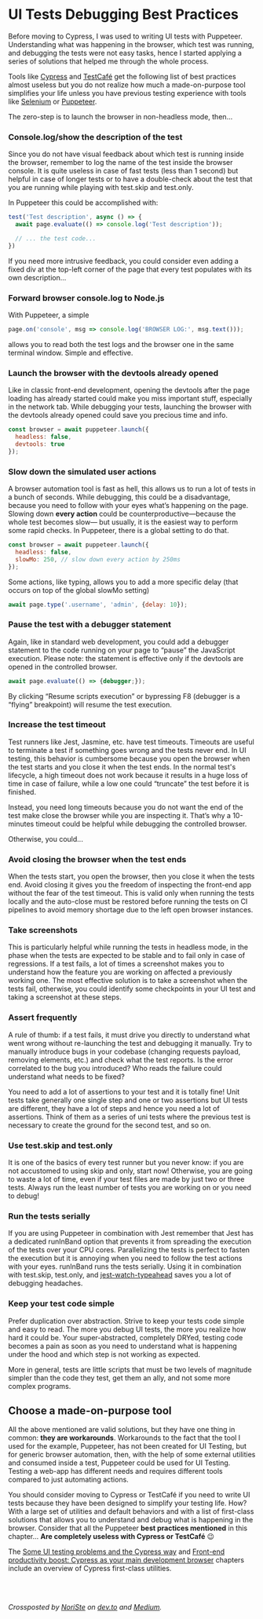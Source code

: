 # UI Tests Debugging Best Practices

Before moving to Cypress, I was used to writing UI tests with Puppeteer. Understanding what was happening in the browser, which test was running, and debugging the tests were not easy tasks, hence I started applying a series of solutions that helped me through the whole process.

Tools like [Cypress](https://www.cypress.io/) and [TestCafé](https://devexpress.github.io/testcafe/) get the following list of best practices almost useless but you do not realize how much a made-on-purpose tool simplifies your life unless you have previous testing experience with tools like [Selenium](https://www.selenium.dev/) or [Puppeteer](https://pptr.dev/).

The zero-step is to launch the browser in non-headless mode, then...

### Console.log/show the description of the test

Since you do not have visual feedback about which test is running inside the browser, remember to log the name of the test inside the browser console. It is quite useless in case of fast tests (less than 1 second) but helpful in case of longer tests or to have a double-check about the test that you are running while playing with test.skip and test.only.

In Puppeteer this could be accomplished with:
```js
test('Test description', async () => {
  await page.evaluate(() => console.log('Test description'));

  // ... the test code...
})
```
If you need more intrusive feedback, you could consider even adding a fixed div at the top-left corner of the page that every test populates with its own description...

### Forward browser console.log to Node.js

With Puppeteer, a simple
```js
page.on('console', msg => console.log('BROWSER LOG:', msg.text()));
```
allows you to read both the test logs and the browser one in the same terminal window. Simple and effective.

### Launch the browser with the devtools already opened

Like in classic front-end development, opening the devtools after the page loading has already started could make you miss important stuff, especially in the network tab. While debugging your tests, launching the browser with the devtools already opened could save you precious time and info.
```js
const browser = await puppeteer.launch({
  headless: false,
  devtools: true
});
```
### Slow down the simulated user actions

A browser automation tool is fast as hell, this allows us to run a lot of tests in a bunch of seconds. While debugging, this could be a disadvantage, because you need to follow with your eyes what’s happening on the page. Slowing down **every action** could be counterproductive—because the whole test becomes slow— but usually, it is the easiest way to perform some rapid checks. In Puppeteer, there is a global setting to do that.
```js
const browser = await puppeteer.launch({
  headless: false,
  slowMo: 250, // slow down every action by 250ms
});
```
Some actions, like typing, allows you to add a more specific delay (that occurs on top of the global slowMo setting)
```js
await page.type('.username', 'admin', {delay: 10});
```
### Pause the test with a debugger statement

Again, like in standard web development, you could add a debugger statement to the code running on your page to “pause” the JavaScript execution. Please note: the statement is effective only if the devtools are opened in the controlled browser.
```js
await page.evaluate(() => {debugger;});
```
By clicking “Resume scripts execution” or bypressing F8 (debugger is a “flying” breakpoint) will resume the test execution.

### Increase the test timeout

Test runners like Jest, Jasmine, etc. have test timeouts. Timeouts are useful to terminate a test if something goes wrong and the tests never end. In UI testing, this behavior is cumbersome because you open the browser when the test starts and you close it when the test ends. In the normal test's lifecycle, a high timeout does not work because it results in a huge loss of time in case of failure, while a low one could “truncate” the test before it is finished.

Instead, you need long timeouts because you do not want the end of the test make close the browser while you are inspecting it. That’s why a 10-minutes timeout could be helpful while debugging the controlled browser.

Otherwise, you could...

### Avoid closing the browser when the test ends

When the tests start, you open the browser, then you close it when the tests end. Avoid closing it gives you the freedom of inspecting the front-end app without the fear of the test timeout. This is valid only when running the tests locally and the auto-close must be restored before running the tests on CI pipelines to avoid memory shortage due to the left open browser instances.

### Take screenshots

This is particularly helpful while running the tests in headless mode, in the phase when the tests are expected to be stable and to fail only in case of regressions. If a test fails, a lot of times a screenshot makes you to understand how the feature you are working on affected a previously working one. The most effective solution is to take a screenshot when the tests fail, otherwise, you could identify some checkpoints in your UI test and taking a screenshot at these steps.

### Assert frequently

A rule of thumb: if a test fails, it must drive you directly to understand what went wrong without re-launching the test and debugging it manually. Try to manually introduce bugs in your codebase (changing requests payload, removing elements, etc.) and check what the test reports. Is the error correlated to the bug you introduced? Who reads the failure could understand what needs to be fixed?

You need to add a lot of assertions to your test and it is totally fine! Unit tests take generally one single step and one or two assertions but UI tests are different, they have a lot of steps and hence you need a lot of assertions. Think of them as a series of uni tests where the previous test is necessary to create the ground for the second test, and so on.

### Use test.skip and test.only

It is one of the basics of every test runner but you never know: if you are not accustomed to using skip and only, start now! Otherwise, you are going to waste a lot of time, even if your test files are made by just two or three tests. Always run the least number of tests you are working on or you need to debug!

### Run the tests serially

If you are using Puppeteer in combination with Jest remember that Jest has a dedicated runInBand option that prevents it from spreading the execution of the tests over your CPU cores. Parallelizing the tests is perfect to fasten the execution but it is annoying when you need to follow the test actions with your eyes. runInBand runs the tests serially. Using it in combination with test.skip, test.only, and [jest-watch-typeahead](https://github.com/jest-community/jest-watch-typeahead) saves you a lot of debugging headaches.

### Keep your test code simple

Prefer duplication over abstraction. Strive to keep your tests code simple and easy to read. The more you debug UI tests, the more you realize how hard it could be. Your super-abstracted, completely DRYed, testing code becomes a pain as soon as you need to understand what is happening under the hood and which step is not working as expected.

More in general, tests are little scripts that must be two levels of magnitude simpler than the code they test, get them an ally, and not some more complex programs.

## Choose a made-on-purpose tool

All the above mentioned are valid solutions, but they have one thing in common: **they are workarounds**. Workarounds to the fact that the tool I used for the example, Puppeteer, has not been created for UI Testing, but for generic browser automation, then, with the help of some external utilities and consumed inside a test, Puppeteer could be used for UI Testing. Testing a web-app has different needs and requires different tools compared to just automating actions.

You should consider moving to Cypress or TestCafé if you need to write UI tests because they have been designed to simplify your testing life. How? With a large set of utilities and default behaviors and with a list of first-class solutions that allows you to understand and debug what is happening in the browser. Consider that all the Puppeteer **best practices mentioned** in this chapter... **Are completely useless with Cypress or TestCafé** 😉

The [Some UI testing problems and the Cypress way](../tools/ui-testing-problems-cypress.md) and [Front-end productivity boost: Cypress as your main development browser](./use-your-testing-tool-as-your-primary-development-tool.md) chapters include an overview of Cypress first-class utilities.

<br /><br />

_Crossposted by [NoriSte](https://github.com/NoriSte) on [dev.to](https://dev.to/noriste/ui-tests-debugging-best-practices-1eg3) and [Medium](https://medium.com/@NoriSte/ui-tests-debugging-best-practices-789c4ed4daf6?sk=c6056f124f40b15e09669e5839e9f814)._
